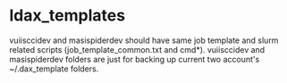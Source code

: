 # ldax_templates

vuiisccidev and masispiderdev should have same job template and slurm related scripts (job_template_common.txt and cmd*). 
vuiisccidev and masispiderdev folders are just for backing up current two account's ~/.dax_template folders.


